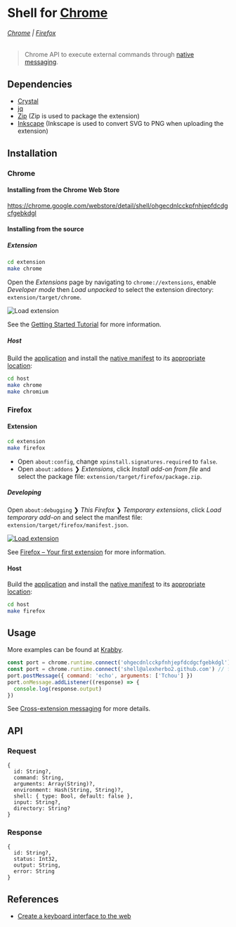 # Shell for [Chrome]

###### [Chrome](#chrome) | [Firefox](#firefox)

> Chrome API to execute external commands through [native messaging].

## Dependencies

- [Crystal]
- [jq]
- [Zip] (Zip is used to package the extension)
- [Inkscape] (Inkscape is used to convert SVG to PNG when uploading the extension)

## Installation

### Chrome

#### Installing from the Chrome Web Store

https://chrome.google.com/webstore/detail/shell/ohgecdnlcckpfnhjepfdcdgcfgebkdgl

#### Installing from the source

##### Extension

``` sh
cd extension
make chrome
```

Open the _Extensions_ page by navigating to `chrome://extensions`, enable _Developer mode_ then _Load unpacked_ to select the extension directory: `extension/target/chrome`.

![Load extension](https://developer.chrome.com/static/images/get_started/load_extension.png)

See the [Getting Started Tutorial] for more information.

##### Host

Build the [application](host) and install the [native manifest][Native messaging host] to its [appropriate location][Native messaging host location]:

``` sh
cd host
make chrome
make chromium
```

### Firefox

#### Extension

``` sh
cd extension
make firefox
```

- Open `about:config`, change `xpinstall.signatures.required` to `false`.
- Open `about:addons` ❯ _Extensions_, click _Install add-on from file_ and select the package file: `extension/target/firefox/package.zip`.

##### Developing

Open `about:debugging` ❯ _This Firefox_ ❯ _Temporary extensions_, click _Load temporary add-on_ and select the manifest file: `extension/target/firefox/manifest.json`.

[![Load extension](https://img.youtube.com/vi_webp/cer9EUKegG4/maxresdefault.webp)](https://youtu.be/cer9EUKegG4)

See [Firefox – Your first extension] for more information.

#### Host

Build the [application](host) and install the [native manifest][Firefox – Native manifests] to its [appropriate location][Firefox – Native manifest location]:

``` sh
cd host
make firefox
```

## Usage

More examples can be found at [Krabby].

``` javascript
const port = chrome.runtime.connect('ohgecdnlcckpfnhjepfdcdgcfgebkdgl') // for a Chrome extension
const port = chrome.runtime.connect('shell@alexherbo2.github.com') // for a Firefox extension
port.postMessage({ command: 'echo', arguments: ['Tchou'] })
port.onMessage.addListener((response) => {
  console.log(response.output)
})
```

See [Cross-extension messaging] for more details.

## API

### Request

``` crystal
{
  id: String?,
  command: String,
  arguments: Array(String)?,
  environment: Hash(String, String)?,
  shell: { type: Bool, default: false },
  input: String?,
  directory: String?
}
```

### Response

``` crystal
{
  id: String?,
  status: Int32,
  output: String,
  error: String
}
```

## References

- [Create a keyboard interface to the web]

[Chrome]: https://google.com/chrome/
[Chrome Web Store]: https://chrome.google.com/webstore

[Firefox]: https://mozilla.org/firefox/
[Firefox Add-ons]: https://addons.mozilla.org

[Crystal]: https://crystal-lang.org
[jq]: https://stedolan.github.io/jq/
[Zip]: http://infozip.sourceforge.net/Zip.html
[Inkscape]: https://inkscape.org

[Getting Started Tutorial]: https://developer.chrome.com/extensions/getstarted
[Cross-extension messaging]: https://developer.chrome.com/extensions/messaging#external
[Native Messaging]: https://developer.chrome.com/extensions/nativeMessaging
[Native messaging host]: https://developer.chrome.com/extensions/nativeMessaging#native-messaging-host
[Native messaging host location]: https://developer.chrome.com/extensions/nativeMessaging#native-messaging-host-location

[Firefox – Your first extension]: https://developer.mozilla.org/en-US/docs/Mozilla/Add-ons/WebExtensions/Your_first_WebExtension
[Firefox – Native manifests]: https://developer.mozilla.org/en-US/docs/Mozilla/Add-ons/WebExtensions/Native_manifests
[Firefox – Native manifest location]: https://developer.mozilla.org/en-US/docs/Mozilla/Add-ons/WebExtensions/Native_manifests#Manifest_location

[Krabby]: https://krabby.netlify.com
[Create a keyboard interface to the web]: https://alexherbo2.github.io/blog/chrome/create-a-keyboard-interface-to-the-web/
